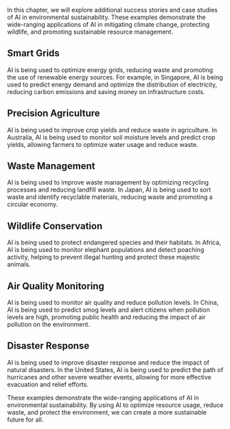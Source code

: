 

In this chapter, we will explore additional success stories and case studies of AI in environmental sustainability. These examples demonstrate the wide-ranging applications of AI in mitigating climate change, protecting wildlife, and promoting sustainable resource management.

Smart Grids
-----------

AI is being used to optimize energy grids, reducing waste and promoting the use of renewable energy sources. For example, in Singapore, AI is being used to predict energy demand and optimize the distribution of electricity, reducing carbon emissions and saving money on infrastructure costs.

Precision Agriculture
---------------------

AI is being used to improve crop yields and reduce waste in agriculture. In Australia, AI is being used to monitor soil moisture levels and predict crop yields, allowing farmers to optimize water usage and reduce waste.

Waste Management
----------------

AI is being used to improve waste management by optimizing recycling processes and reducing landfill waste. In Japan, AI is being used to sort waste and identify recyclable materials, reducing waste and promoting a circular economy.

Wildlife Conservation
---------------------

AI is being used to protect endangered species and their habitats. In Africa, AI is being used to monitor elephant populations and detect poaching activity, helping to prevent illegal hunting and protect these majestic animals.

Air Quality Monitoring
----------------------

AI is being used to monitor air quality and reduce pollution levels. In China, AI is being used to predict smog levels and alert citizens when pollution levels are high, promoting public health and reducing the impact of air pollution on the environment.

Disaster Response
-----------------

AI is being used to improve disaster response and reduce the impact of natural disasters. In the United States, AI is being used to predict the path of hurricanes and other severe weather events, allowing for more effective evacuation and relief efforts.

These examples demonstrate the wide-ranging applications of AI in environmental sustainability. By using AI to optimize resource usage, reduce waste, and protect the environment, we can create a more sustainable future for all.
